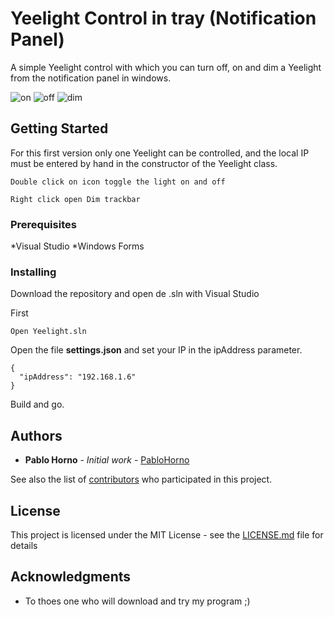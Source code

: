 # Yeelight Control in tray (Notification Panel)

A simple Yeelight control with which you can turn off, on and dim a Yeelight from the notification panel in windows.

![on](https://imgur.com/sgJn25V.png)
![off](https://imgur.com/Ao5Tm06.png)
![dim](https://imgur.com/MQ8nCnj.png)

## Getting Started

For this first version only one Yeelight can be controlled, and the local IP must be entered by hand in the constructor of the Yeelight class.

```
Double click on icon toggle the light on and off
```
```
Right click open Dim trackbar
```

### Prerequisites

*Visual Studio
*Windows Forms


### Installing

Download the repository and open de .sln with Visual Studio

First
```
Open Yeelight.sln
```

Open the file **settings.json** and set your IP in the ipAddress parameter.
```
{
  "ipAddress": "192.168.1.6"
}
```

Build and go.

## Authors

* **Pablo Horno** - *Initial work* - [PabloHorno](https://github.com/PabloHorno)

See also the list of [contributors](https://github.com/PabloHorno/Yeelight-Tray-Control/graphs/contributors) who participated in this project.

## License

This project is licensed under the MIT License - see the [LICENSE.md](LICENSE.md) file for details

## Acknowledgments

* To thoes one who will download and try my program ;)
